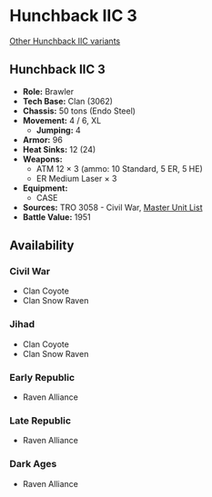 # Hunchback IIC 3

[Other Hunchback IIC variants](../hunchback_iic.md)

## Hunchback IIC 3
- **Role:** Brawler
- **Tech Base:** Clan (3062)
- **Chassis:** 50 tons (Endo Steel)
- **Movement:** 4 / 6, XL
  - **Jumping:** 4
- **Armor:** 96
- **Heat Sinks:** 12 (24)
- **Weapons:**
  - ATM 12 × 3 (ammo: 10 Standard, 5 ER, 5 HE)
  - ER Medium Laser × 3
- **Equipment:**
  - CASE
- **Sources:** TRO 3058 - Civil War, [Master Unit List](http://masterunitlist.info/Unit/Details/1570/hunchback-iic-3)
- **Battle Value:** 1951

## Availability

### Civil War
- Clan Coyote
- Clan Snow Raven

### Jihad
- Clan Coyote
- Clan Snow Raven

### Early Republic
- Raven Alliance

### Late Republic
- Raven Alliance

### Dark Ages
- Raven Alliance

